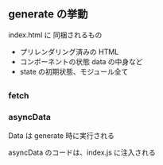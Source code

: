 


## generate の挙動

index.html に 同梱されるもの

- プリレンダリング済みの HTML
- コンポーネントの状態 data の中身など
- state の初期状態、モジュール全て

## 

### fetch 


### asyncData

Data は generate 時に実行される

asyncData のコードは、index.js に注入される


